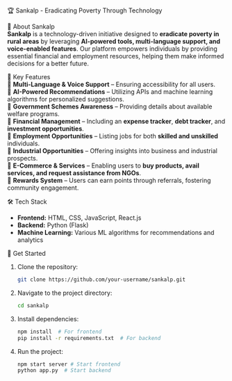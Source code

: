 
🏆 Sankalp - Eradicating Poverty Through Technology  

 📌 About Sankalp  
**Sankalp** is a technology-driven initiative designed to **eradicate poverty in rural areas** by leveraging **AI-powered tools, multi-language support, and voice-enabled features**. Our platform empowers individuals by providing essential financial and employment resources, helping them make informed decisions for a better future.  

🌟 Key Features  
🔹 **Multi-Language & Voice Support** – Ensuring accessibility for all users.  
🔹 **AI-Powered Recommendations** – Utilizing APIs and machine learning algorithms for personalized suggestions.  
🔹 **Government Schemes Awareness** – Providing details about available welfare programs.  
🔹 **Financial Management** – Including an **expense tracker**, **debt tracker**, and **investment opportunities**.  
🔹 **Employment Opportunities** – Listing jobs for both **skilled and unskilled** individuals.  
🔹 **Industrial Opportunities** – Offering insights into business and industrial prospects.  
🔹 **E-Commerce & Services** – Enabling users to **buy products, avail services, and request assistance from NGOs**.  
🔹 **Rewards System** – Users can earn points through referrals, fostering community engagement.  

🛠 Tech Stack  
- **Frontend:** HTML, CSS, JavaScript, React.js  
- **Backend:** Python (Flask)  
- **Machine Learning:** Various ML algorithms for recommendations and analytics  

🚀 Get Started  
1. Clone the repository:  
   ```bash
   git clone https://github.com/your-username/sankalp.git
   ```
2. Navigate to the project directory:  
   ```bash
   cd sankalp
   ```
3. Install dependencies:  
   ```bash
   npm install  # For frontend
   pip install -r requirements.txt  # For backend
   ```
4. Run the project:  
   ```bash
   npm start server # Start frontend
   python app.py  # Start backend
   ```

